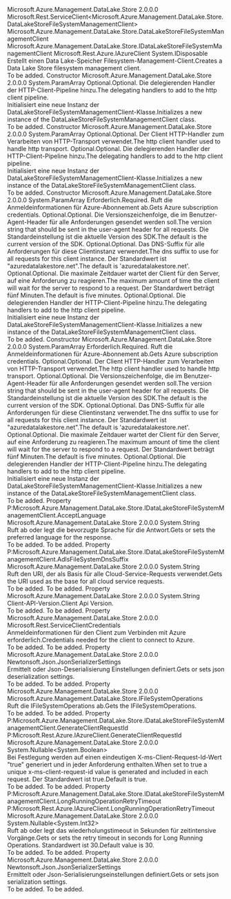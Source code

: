 <Type Name="DataLakeStoreFileSystemManagementClient" FullName="Microsoft.Azure.Management.DataLake.Store.DataLakeStoreFileSystemManagementClient">
  <TypeSignature Language="C#" Value="public class DataLakeStoreFileSystemManagementClient : Microsoft.Rest.ServiceClient&lt;Microsoft.Azure.Management.DataLake.Store.DataLakeStoreFileSystemManagementClient&gt;, IDisposable, Microsoft.Azure.Management.DataLake.Store.IDataLakeStoreFileSystemManagementClient, Microsoft.Rest.Azure.IAzureClient" />
  <TypeSignature Language="ILAsm" Value=".class public auto ansi beforefieldinit DataLakeStoreFileSystemManagementClient extends Microsoft.Rest.ServiceClient`1&lt;class Microsoft.Azure.Management.DataLake.Store.DataLakeStoreFileSystemManagementClient&gt; implements class Microsoft.Azure.Management.DataLake.Store.IDataLakeStoreFileSystemManagementClient, class Microsoft.Rest.Azure.IAzureClient, class System.IDisposable" />
  <TypeSignature Language="DocId" Value="T:Microsoft.Azure.Management.DataLake.Store.DataLakeStoreFileSystemManagementClient" />
  <TypeSignature Language="VB.NET" Value="Public Class DataLakeStoreFileSystemManagementClient&#xA;Inherits ServiceClient(Of DataLakeStoreFileSystemManagementClient)&#xA;Implements IAzureClient, IDataLakeStoreFileSystemManagementClient, IDisposable" />
  <TypeSignature Language="F#" Value="type DataLakeStoreFileSystemManagementClient = class&#xA;    inherit ServiceClient&lt;DataLakeStoreFileSystemManagementClient&gt;&#xA;    interface IDataLakeStoreFileSystemManagementClient&#xA;    interface IDisposable&#xA;    interface IAzureClient" />
  <AssemblyInfo>
    <AssemblyName>Microsoft.Azure.Management.DataLake.Store</AssemblyName>
    <AssemblyVersion>2.0.0.0</AssemblyVersion>
  </AssemblyInfo>
  <Base>
    <BaseTypeName>Microsoft.Rest.ServiceClient&lt;Microsoft.Azure.Management.DataLake.Store.DataLakeStoreFileSystemManagementClient&gt;</BaseTypeName>
    <BaseTypeArguments>
      <BaseTypeArgument TypeParamName="!0">Microsoft.Azure.Management.DataLake.Store.DataLakeStoreFileSystemManagementClient</BaseTypeArgument>
    </BaseTypeArguments>
  </Base>
  <Interfaces>
    <Interface>
      <InterfaceName>Microsoft.Azure.Management.DataLake.Store.IDataLakeStoreFileSystemManagementClient</InterfaceName>
    </Interface>
    <Interface>
      <InterfaceName>Microsoft.Rest.Azure.IAzureClient</InterfaceName>
    </Interface>
    <Interface>
      <InterfaceName>System.IDisposable</InterfaceName>
    </Interface>
  </Interfaces>
  <Docs>
    <summary>
            <span data-ttu-id="cf32b-101">Erstellt einen Data Lake-Speicher Filesystem-Management-Client.</span><span class="sxs-lookup"><span data-stu-id="cf32b-101">Creates a Data Lake Store filesystem management client.</span></span>
            </summary>
    <remarks>To be added.</remarks>
  </Docs>
  <Members>
    <Member MemberName=".ctor">
      <MemberSignature Language="C#" Value="protected DataLakeStoreFileSystemManagementClient (params System.Net.Http.DelegatingHandler[] handlers);" />
      <MemberSignature Language="ILAsm" Value=".method familyhidebysig specialname rtspecialname instance void .ctor(class System.Net.Http.DelegatingHandler[] handlers) cil managed" />
      <MemberSignature Language="DocId" Value="M:Microsoft.Azure.Management.DataLake.Store.DataLakeStoreFileSystemManagementClient.#ctor(System.Net.Http.DelegatingHandler[])" />
      <MemberSignature Language="VB.NET" Value="Protected Sub New (ParamArray handlers As DelegatingHandler())" />
      <MemberSignature Language="F#" Value="new Microsoft.Azure.Management.DataLake.Store.DataLakeStoreFileSystemManagementClient : System.Net.Http.DelegatingHandler[] -&gt; Microsoft.Azure.Management.DataLake.Store.DataLakeStoreFileSystemManagementClient" Usage="new Microsoft.Azure.Management.DataLake.Store.DataLakeStoreFileSystemManagementClient handlers" />
      <MemberType>Constructor</MemberType>
      <AssemblyInfo>
        <AssemblyName>Microsoft.Azure.Management.DataLake.Store</AssemblyName>
        <AssemblyVersion>2.0.0.0</AssemblyVersion>
      </AssemblyInfo>
      <Parameters>
        <Parameter Name="handlers" Type="System.Net.Http.DelegatingHandler[]">
          <Attributes>
            <Attribute>
              <AttributeName>System.ParamArray</AttributeName>
            </Attribute>
          </Attributes>
        </Parameter>
      </Parameters>
      <Docs>
        <param name="handlers">
            <span data-ttu-id="cf32b-102">Optional.</span><span class="sxs-lookup"><span data-stu-id="cf32b-102">Optional.</span></span> <span data-ttu-id="cf32b-103">Die delegierenden Handler der HTTP-Client-Pipeline hinzu.</span><span class="sxs-lookup"><span data-stu-id="cf32b-103">The delegating handlers to add to the http client pipeline.</span></span>
            </param>
        <summary>
            <span data-ttu-id="cf32b-104">Initialisiert eine neue Instanz der DataLakeStoreFileSystemManagementClient-Klasse.</span><span class="sxs-lookup"><span data-stu-id="cf32b-104">Initializes a new instance of the DataLakeStoreFileSystemManagementClient class.</span></span>
            </summary>
        <remarks>To be added.</remarks>
      </Docs>
    </Member>
    <Member MemberName=".ctor">
      <MemberSignature Language="C#" Value="protected DataLakeStoreFileSystemManagementClient (System.Net.Http.HttpClientHandler rootHandler, params System.Net.Http.DelegatingHandler[] handlers);" />
      <MemberSignature Language="ILAsm" Value=".method familyhidebysig specialname rtspecialname instance void .ctor(class System.Net.Http.HttpClientHandler rootHandler, class System.Net.Http.DelegatingHandler[] handlers) cil managed" />
      <MemberSignature Language="DocId" Value="M:Microsoft.Azure.Management.DataLake.Store.DataLakeStoreFileSystemManagementClient.#ctor(System.Net.Http.HttpClientHandler,System.Net.Http.DelegatingHandler[])" />
      <MemberSignature Language="VB.NET" Value="Protected Sub New (rootHandler As HttpClientHandler, ParamArray handlers As DelegatingHandler())" />
      <MemberSignature Language="F#" Value="new Microsoft.Azure.Management.DataLake.Store.DataLakeStoreFileSystemManagementClient : System.Net.Http.HttpClientHandler * System.Net.Http.DelegatingHandler[] -&gt; Microsoft.Azure.Management.DataLake.Store.DataLakeStoreFileSystemManagementClient" Usage="new Microsoft.Azure.Management.DataLake.Store.DataLakeStoreFileSystemManagementClient (rootHandler, handlers)" />
      <MemberType>Constructor</MemberType>
      <AssemblyInfo>
        <AssemblyName>Microsoft.Azure.Management.DataLake.Store</AssemblyName>
        <AssemblyVersion>2.0.0.0</AssemblyVersion>
      </AssemblyInfo>
      <Parameters>
        <Parameter Name="rootHandler" Type="System.Net.Http.HttpClientHandler" />
        <Parameter Name="handlers" Type="System.Net.Http.DelegatingHandler[]">
          <Attributes>
            <Attribute>
              <AttributeName>System.ParamArray</AttributeName>
            </Attribute>
          </Attributes>
        </Parameter>
      </Parameters>
      <Docs>
        <param name="rootHandler">
            <span data-ttu-id="cf32b-105">Optional.</span><span class="sxs-lookup"><span data-stu-id="cf32b-105">Optional.</span></span> <span data-ttu-id="cf32b-106">Der Client HTTP-Handler zum Verarbeiten von HTTP-Transport verwendet.</span><span class="sxs-lookup"><span data-stu-id="cf32b-106">The http client handler used to handle http transport.</span></span>
            </param>
        <param name="handlers">
            <span data-ttu-id="cf32b-107">Optional.</span><span class="sxs-lookup"><span data-stu-id="cf32b-107">Optional.</span></span> <span data-ttu-id="cf32b-108">Die delegierenden Handler der HTTP-Client-Pipeline hinzu.</span><span class="sxs-lookup"><span data-stu-id="cf32b-108">The delegating handlers to add to the http client pipeline.</span></span>
            </param>
        <summary>
            <span data-ttu-id="cf32b-109">Initialisiert eine neue Instanz der DataLakeStoreFileSystemManagementClient-Klasse.</span><span class="sxs-lookup"><span data-stu-id="cf32b-109">Initializes a new instance of the DataLakeStoreFileSystemManagementClient class.</span></span>
            </summary>
        <remarks>To be added.</remarks>
      </Docs>
    </Member>
    <Member MemberName=".ctor">
      <MemberSignature Language="C#" Value="public DataLakeStoreFileSystemManagementClient (Microsoft.Rest.ServiceClientCredentials credentials, string userAgentAssemblyVersion = &quot;&quot;, string adlsFileSystemDnsSuffix = &quot;azuredatalakestore.net&quot;, int clientTimeoutInMinutes = 5, params System.Net.Http.DelegatingHandler[] handlers);" />
      <MemberSignature Language="ILAsm" Value=".method public hidebysig specialname rtspecialname instance void .ctor(class Microsoft.Rest.ServiceClientCredentials credentials, string userAgentAssemblyVersion, string adlsFileSystemDnsSuffix, int32 clientTimeoutInMinutes, class System.Net.Http.DelegatingHandler[] handlers) cil managed" />
      <MemberSignature Language="DocId" Value="M:Microsoft.Azure.Management.DataLake.Store.DataLakeStoreFileSystemManagementClient.#ctor(Microsoft.Rest.ServiceClientCredentials,System.String,System.String,System.Int32,System.Net.Http.DelegatingHandler[])" />
      <MemberSignature Language="VB.NET" Value="Public Sub New (credentials As ServiceClientCredentials, Optional userAgentAssemblyVersion As String = &quot;&quot;, Optional adlsFileSystemDnsSuffix As String = &quot;azuredatalakestore.net&quot;, Optional clientTimeoutInMinutes As Integer = 5, ParamArray handlers As DelegatingHandler())" />
      <MemberSignature Language="F#" Value="new Microsoft.Azure.Management.DataLake.Store.DataLakeStoreFileSystemManagementClient : Microsoft.Rest.ServiceClientCredentials * string * string * int * System.Net.Http.DelegatingHandler[] -&gt; Microsoft.Azure.Management.DataLake.Store.DataLakeStoreFileSystemManagementClient" Usage="new Microsoft.Azure.Management.DataLake.Store.DataLakeStoreFileSystemManagementClient (credentials, userAgentAssemblyVersion, adlsFileSystemDnsSuffix, clientTimeoutInMinutes, handlers)" />
      <MemberType>Constructor</MemberType>
      <AssemblyInfo>
        <AssemblyName>Microsoft.Azure.Management.DataLake.Store</AssemblyName>
        <AssemblyVersion>2.0.0.0</AssemblyVersion>
      </AssemblyInfo>
      <Parameters>
        <Parameter Name="credentials" Type="Microsoft.Rest.ServiceClientCredentials" />
        <Parameter Name="userAgentAssemblyVersion" Type="System.String" />
        <Parameter Name="adlsFileSystemDnsSuffix" Type="System.String" />
        <Parameter Name="clientTimeoutInMinutes" Type="System.Int32" />
        <Parameter Name="handlers" Type="System.Net.Http.DelegatingHandler[]">
          <Attributes>
            <Attribute>
              <AttributeName>System.ParamArray</AttributeName>
            </Attribute>
          </Attributes>
        </Parameter>
      </Parameters>
      <Docs>
        <param name="credentials">
            <span data-ttu-id="cf32b-110">Erforderlich.</span><span class="sxs-lookup"><span data-stu-id="cf32b-110">Required.</span></span> <span data-ttu-id="cf32b-111">Ruft die Anmeldeinformationen für Azure-Abonnement ab.</span><span class="sxs-lookup"><span data-stu-id="cf32b-111">Gets Azure subscription credentials.</span></span>
            </param>
        <param name="userAgentAssemblyVersion">
            <span data-ttu-id="cf32b-112">Optional.</span><span class="sxs-lookup"><span data-stu-id="cf32b-112">Optional.</span></span> <span data-ttu-id="cf32b-113">Die Versionszeichenfolge, die im Benutzer-Agent-Header für alle Anforderungen gesendet werden soll.</span><span class="sxs-lookup"><span data-stu-id="cf32b-113">The version string that should be sent in the user-agent header for all requests.</span></span> <span data-ttu-id="cf32b-114">Die Standardeinstellung ist die aktuelle Version des SDK.</span><span class="sxs-lookup"><span data-stu-id="cf32b-114">The default is the current version of the SDK.</span></span>
            </param>
        <param name="adlsFileSystemDnsSuffix">
            <span data-ttu-id="cf32b-115">Optional.</span><span class="sxs-lookup"><span data-stu-id="cf32b-115">Optional.</span></span> <span data-ttu-id="cf32b-116">Das DNS-Suffix für alle Anforderungen für diese Clientinstanz verwendet.</span><span class="sxs-lookup"><span data-stu-id="cf32b-116">The dns suffix to use for all requests for this client instance.</span></span> <span data-ttu-id="cf32b-117">Der Standardwert ist "azuredatalakestore.net".</span><span class="sxs-lookup"><span data-stu-id="cf32b-117">The default is 'azuredatalakestore.net'.</span></span>
            </param>
        <param name="clientTimeoutInMinutes">
            <span data-ttu-id="cf32b-118">Optional.</span><span class="sxs-lookup"><span data-stu-id="cf32b-118">Optional.</span></span> <span data-ttu-id="cf32b-119">Die maximale Zeitdauer wartet der Client für den Server, auf eine Anforderung zu reagieren.</span><span class="sxs-lookup"><span data-stu-id="cf32b-119">The maximum amount of time the client will wait for the server to respond to a request.</span></span> <span data-ttu-id="cf32b-120">Der Standardwert beträgt fünf Minuten.</span><span class="sxs-lookup"><span data-stu-id="cf32b-120">The default is five minutes.</span></span>
            </param>
        <param name="handlers">
            <span data-ttu-id="cf32b-121">Optional.</span><span class="sxs-lookup"><span data-stu-id="cf32b-121">Optional.</span></span> <span data-ttu-id="cf32b-122">Die delegierenden Handler der HTTP-Client-Pipeline hinzu.</span><span class="sxs-lookup"><span data-stu-id="cf32b-122">The delegating handlers to add to the http client pipeline.</span></span>
            </param>
        <summary>
            <span data-ttu-id="cf32b-123">Initialisiert eine neue Instanz der DataLakeStoreFileSystemManagementClient-Klasse.</span><span class="sxs-lookup"><span data-stu-id="cf32b-123">Initializes a new instance of the DataLakeStoreFileSystemManagementClient class.</span></span>
            </summary>
        <remarks>To be added.</remarks>
      </Docs>
    </Member>
    <Member MemberName=".ctor">
      <MemberSignature Language="C#" Value="public DataLakeStoreFileSystemManagementClient (Microsoft.Rest.ServiceClientCredentials credentials, System.Net.Http.HttpClientHandler rootHandler, string userAgentAssemblyVersion = &quot;&quot;, string adlsFileSystemDnsSuffix = &quot;azuredatalakestore.net&quot;, int clientTimeoutInMinutes = 5, params System.Net.Http.DelegatingHandler[] handlers);" />
      <MemberSignature Language="ILAsm" Value=".method public hidebysig specialname rtspecialname instance void .ctor(class Microsoft.Rest.ServiceClientCredentials credentials, class System.Net.Http.HttpClientHandler rootHandler, string userAgentAssemblyVersion, string adlsFileSystemDnsSuffix, int32 clientTimeoutInMinutes, class System.Net.Http.DelegatingHandler[] handlers) cil managed" />
      <MemberSignature Language="DocId" Value="M:Microsoft.Azure.Management.DataLake.Store.DataLakeStoreFileSystemManagementClient.#ctor(Microsoft.Rest.ServiceClientCredentials,System.Net.Http.HttpClientHandler,System.String,System.String,System.Int32,System.Net.Http.DelegatingHandler[])" />
      <MemberSignature Language="VB.NET" Value="Public Sub New (credentials As ServiceClientCredentials, rootHandler As HttpClientHandler, Optional userAgentAssemblyVersion As String = &quot;&quot;, Optional adlsFileSystemDnsSuffix As String = &quot;azuredatalakestore.net&quot;, Optional clientTimeoutInMinutes As Integer = 5, ParamArray handlers As DelegatingHandler())" />
      <MemberSignature Language="F#" Value="new Microsoft.Azure.Management.DataLake.Store.DataLakeStoreFileSystemManagementClient : Microsoft.Rest.ServiceClientCredentials * System.Net.Http.HttpClientHandler * string * string * int * System.Net.Http.DelegatingHandler[] -&gt; Microsoft.Azure.Management.DataLake.Store.DataLakeStoreFileSystemManagementClient" Usage="new Microsoft.Azure.Management.DataLake.Store.DataLakeStoreFileSystemManagementClient (credentials, rootHandler, userAgentAssemblyVersion, adlsFileSystemDnsSuffix, clientTimeoutInMinutes, handlers)" />
      <MemberType>Constructor</MemberType>
      <AssemblyInfo>
        <AssemblyName>Microsoft.Azure.Management.DataLake.Store</AssemblyName>
        <AssemblyVersion>2.0.0.0</AssemblyVersion>
      </AssemblyInfo>
      <Parameters>
        <Parameter Name="credentials" Type="Microsoft.Rest.ServiceClientCredentials" />
        <Parameter Name="rootHandler" Type="System.Net.Http.HttpClientHandler" />
        <Parameter Name="userAgentAssemblyVersion" Type="System.String" />
        <Parameter Name="adlsFileSystemDnsSuffix" Type="System.String" />
        <Parameter Name="clientTimeoutInMinutes" Type="System.Int32" />
        <Parameter Name="handlers" Type="System.Net.Http.DelegatingHandler[]">
          <Attributes>
            <Attribute>
              <AttributeName>System.ParamArray</AttributeName>
            </Attribute>
          </Attributes>
        </Parameter>
      </Parameters>
      <Docs>
        <param name="credentials">
            <span data-ttu-id="cf32b-124">Erforderlich.</span><span class="sxs-lookup"><span data-stu-id="cf32b-124">Required.</span></span> <span data-ttu-id="cf32b-125">Ruft die Anmeldeinformationen für Azure-Abonnement ab.</span><span class="sxs-lookup"><span data-stu-id="cf32b-125">Gets Azure subscription credentials.</span></span>
            </param>
        <param name="rootHandler">
            <span data-ttu-id="cf32b-126">Optional.</span><span class="sxs-lookup"><span data-stu-id="cf32b-126">Optional.</span></span> <span data-ttu-id="cf32b-127">Der Client HTTP-Handler zum Verarbeiten von HTTP-Transport verwendet.</span><span class="sxs-lookup"><span data-stu-id="cf32b-127">The http client handler used to handle http transport.</span></span>
            </param>
        <param name="userAgentAssemblyVersion">
            <span data-ttu-id="cf32b-128">Optional.</span><span class="sxs-lookup"><span data-stu-id="cf32b-128">Optional.</span></span> <span data-ttu-id="cf32b-129">Die Versionszeichenfolge, die im Benutzer-Agent-Header für alle Anforderungen gesendet werden soll.</span><span class="sxs-lookup"><span data-stu-id="cf32b-129">The version string that should be sent in the user-agent header for all requests.</span></span> <span data-ttu-id="cf32b-130">Die Standardeinstellung ist die aktuelle Version des SDK.</span><span class="sxs-lookup"><span data-stu-id="cf32b-130">The default is the current version of the SDK.</span></span>
            </param>
        <param name="adlsFileSystemDnsSuffix">
            <span data-ttu-id="cf32b-131">Optional.</span><span class="sxs-lookup"><span data-stu-id="cf32b-131">Optional.</span></span> <span data-ttu-id="cf32b-132">Das DNS-Suffix für alle Anforderungen für diese Clientinstanz verwendet.</span><span class="sxs-lookup"><span data-stu-id="cf32b-132">The dns suffix to use for all requests for this client instance.</span></span> <span data-ttu-id="cf32b-133">Der Standardwert ist "azuredatalakestore.net".</span><span class="sxs-lookup"><span data-stu-id="cf32b-133">The default is 'azuredatalakestore.net'.</span></span>
            </param>
        <param name="clientTimeoutInMinutes">
            <span data-ttu-id="cf32b-134">Optional.</span><span class="sxs-lookup"><span data-stu-id="cf32b-134">Optional.</span></span> <span data-ttu-id="cf32b-135">Die maximale Zeitdauer wartet der Client für den Server, auf eine Anforderung zu reagieren.</span><span class="sxs-lookup"><span data-stu-id="cf32b-135">The maximum amount of time the client will wait for the server to respond to a request.</span></span> <span data-ttu-id="cf32b-136">Der Standardwert beträgt fünf Minuten.</span><span class="sxs-lookup"><span data-stu-id="cf32b-136">The default is five minutes.</span></span>
            </param>
        <param name="handlers">
            <span data-ttu-id="cf32b-137">Optional.</span><span class="sxs-lookup"><span data-stu-id="cf32b-137">Optional.</span></span> <span data-ttu-id="cf32b-138">Die delegierenden Handler der HTTP-Client-Pipeline hinzu.</span><span class="sxs-lookup"><span data-stu-id="cf32b-138">The delegating handlers to add to the http client pipeline.</span></span>
            </param>
        <summary>
            <span data-ttu-id="cf32b-139">Initialisiert eine neue Instanz der DataLakeStoreFileSystemManagementClient-Klasse.</span><span class="sxs-lookup"><span data-stu-id="cf32b-139">Initializes a new instance of the DataLakeStoreFileSystemManagementClient class.</span></span>
            </summary>
        <remarks>To be added.</remarks>
      </Docs>
    </Member>
    <Member MemberName="AcceptLanguage">
      <MemberSignature Language="C#" Value="public string AcceptLanguage { get; set; }" />
      <MemberSignature Language="ILAsm" Value=".property instance string AcceptLanguage" />
      <MemberSignature Language="DocId" Value="P:Microsoft.Azure.Management.DataLake.Store.DataLakeStoreFileSystemManagementClient.AcceptLanguage" />
      <MemberSignature Language="VB.NET" Value="Public Property AcceptLanguage As String" />
      <MemberSignature Language="F#" Value="member this.AcceptLanguage : string with get, set" Usage="Microsoft.Azure.Management.DataLake.Store.DataLakeStoreFileSystemManagementClient.AcceptLanguage" />
      <MemberType>Property</MemberType>
      <Implements>
        <InterfaceMember>P:Microsoft.Azure.Management.DataLake.Store.IDataLakeStoreFileSystemManagementClient.AcceptLanguage</InterfaceMember>
      </Implements>
      <AssemblyInfo>
        <AssemblyName>Microsoft.Azure.Management.DataLake.Store</AssemblyName>
        <AssemblyVersion>2.0.0.0</AssemblyVersion>
      </AssemblyInfo>
      <ReturnValue>
        <ReturnType>System.String</ReturnType>
      </ReturnValue>
      <Docs>
        <summary>
            <span data-ttu-id="cf32b-140">Ruft ab oder legt die bevorzugte Sprache für die Antwort.</span><span class="sxs-lookup"><span data-stu-id="cf32b-140">Gets or sets the preferred language for the response.</span></span>
            </summary>
        <value>To be added.</value>
        <remarks>To be added.</remarks>
      </Docs>
    </Member>
    <Member MemberName="AdlsFileSystemDnsSuffix">
      <MemberSignature Language="C#" Value="public string AdlsFileSystemDnsSuffix { get; set; }" />
      <MemberSignature Language="ILAsm" Value=".property instance string AdlsFileSystemDnsSuffix" />
      <MemberSignature Language="DocId" Value="P:Microsoft.Azure.Management.DataLake.Store.DataLakeStoreFileSystemManagementClient.AdlsFileSystemDnsSuffix" />
      <MemberSignature Language="VB.NET" Value="Public Property AdlsFileSystemDnsSuffix As String" />
      <MemberSignature Language="F#" Value="member this.AdlsFileSystemDnsSuffix : string with get, set" Usage="Microsoft.Azure.Management.DataLake.Store.DataLakeStoreFileSystemManagementClient.AdlsFileSystemDnsSuffix" />
      <MemberType>Property</MemberType>
      <Implements>
        <InterfaceMember>P:Microsoft.Azure.Management.DataLake.Store.IDataLakeStoreFileSystemManagementClient.AdlsFileSystemDnsSuffix</InterfaceMember>
      </Implements>
      <AssemblyInfo>
        <AssemblyName>Microsoft.Azure.Management.DataLake.Store</AssemblyName>
        <AssemblyVersion>2.0.0.0</AssemblyVersion>
      </AssemblyInfo>
      <ReturnValue>
        <ReturnType>System.String</ReturnType>
      </ReturnValue>
      <Docs>
        <summary>
            <span data-ttu-id="cf32b-141">Ruft den URI, der als Basis für alle Cloud-Service-Requests verwendet.</span><span class="sxs-lookup"><span data-stu-id="cf32b-141">Gets the URI used as the base for all cloud service requests.</span></span>
            </summary>
        <value>To be added.</value>
        <remarks>To be added.</remarks>
      </Docs>
    </Member>
    <Member MemberName="ApiVersion">
      <MemberSignature Language="C#" Value="public string ApiVersion { get; }" />
      <MemberSignature Language="ILAsm" Value=".property instance string ApiVersion" />
      <MemberSignature Language="DocId" Value="P:Microsoft.Azure.Management.DataLake.Store.DataLakeStoreFileSystemManagementClient.ApiVersion" />
      <MemberSignature Language="VB.NET" Value="Public ReadOnly Property ApiVersion As String" />
      <MemberSignature Language="F#" Value="member this.ApiVersion : string" Usage="Microsoft.Azure.Management.DataLake.Store.DataLakeStoreFileSystemManagementClient.ApiVersion" />
      <MemberType>Property</MemberType>
      <AssemblyInfo>
        <AssemblyName>Microsoft.Azure.Management.DataLake.Store</AssemblyName>
        <AssemblyVersion>2.0.0.0</AssemblyVersion>
      </AssemblyInfo>
      <ReturnValue>
        <ReturnType>System.String</ReturnType>
      </ReturnValue>
      <Docs>
        <summary>
            <span data-ttu-id="cf32b-142">Client-API-Version.</span><span class="sxs-lookup"><span data-stu-id="cf32b-142">Client Api Version.</span></span>
            </summary>
        <value>To be added.</value>
        <remarks>To be added.</remarks>
      </Docs>
    </Member>
    <Member MemberName="Credentials">
      <MemberSignature Language="C#" Value="public Microsoft.Rest.ServiceClientCredentials Credentials { get; }" />
      <MemberSignature Language="ILAsm" Value=".property instance class Microsoft.Rest.ServiceClientCredentials Credentials" />
      <MemberSignature Language="DocId" Value="P:Microsoft.Azure.Management.DataLake.Store.DataLakeStoreFileSystemManagementClient.Credentials" />
      <MemberSignature Language="VB.NET" Value="Public ReadOnly Property Credentials As ServiceClientCredentials" />
      <MemberSignature Language="F#" Value="member this.Credentials : Microsoft.Rest.ServiceClientCredentials" Usage="Microsoft.Azure.Management.DataLake.Store.DataLakeStoreFileSystemManagementClient.Credentials" />
      <MemberType>Property</MemberType>
      <AssemblyInfo>
        <AssemblyName>Microsoft.Azure.Management.DataLake.Store</AssemblyName>
        <AssemblyVersion>2.0.0.0</AssemblyVersion>
      </AssemblyInfo>
      <ReturnValue>
        <ReturnType>Microsoft.Rest.ServiceClientCredentials</ReturnType>
      </ReturnValue>
      <Docs>
        <summary>
            <span data-ttu-id="cf32b-143">Anmeldeinformationen für den Client zum Verbinden mit Azure erforderlich.</span><span class="sxs-lookup"><span data-stu-id="cf32b-143">Credentials needed for the client to connect to Azure.</span></span>
            </summary>
        <value>To be added.</value>
        <remarks>To be added.</remarks>
      </Docs>
    </Member>
    <Member MemberName="DeserializationSettings">
      <MemberSignature Language="C#" Value="public Newtonsoft.Json.JsonSerializerSettings DeserializationSettings { get; }" />
      <MemberSignature Language="ILAsm" Value=".property instance class Newtonsoft.Json.JsonSerializerSettings DeserializationSettings" />
      <MemberSignature Language="DocId" Value="P:Microsoft.Azure.Management.DataLake.Store.DataLakeStoreFileSystemManagementClient.DeserializationSettings" />
      <MemberSignature Language="VB.NET" Value="Public ReadOnly Property DeserializationSettings As JsonSerializerSettings" />
      <MemberSignature Language="F#" Value="member this.DeserializationSettings : Newtonsoft.Json.JsonSerializerSettings" Usage="Microsoft.Azure.Management.DataLake.Store.DataLakeStoreFileSystemManagementClient.DeserializationSettings" />
      <MemberType>Property</MemberType>
      <AssemblyInfo>
        <AssemblyName>Microsoft.Azure.Management.DataLake.Store</AssemblyName>
        <AssemblyVersion>2.0.0.0</AssemblyVersion>
      </AssemblyInfo>
      <ReturnValue>
        <ReturnType>Newtonsoft.Json.JsonSerializerSettings</ReturnType>
      </ReturnValue>
      <Docs>
        <summary>
            <span data-ttu-id="cf32b-144">Ermittelt oder Json-Deserialisierung Einstellungen definiert.</span><span class="sxs-lookup"><span data-stu-id="cf32b-144">Gets or sets json deserialization settings.</span></span>
            </summary>
        <value>To be added.</value>
        <remarks>To be added.</remarks>
      </Docs>
    </Member>
    <Member MemberName="FileSystem">
      <MemberSignature Language="C#" Value="public Microsoft.Azure.Management.DataLake.Store.IFileSystemOperations FileSystem { get; }" />
      <MemberSignature Language="ILAsm" Value=".property instance class Microsoft.Azure.Management.DataLake.Store.IFileSystemOperations FileSystem" />
      <MemberSignature Language="DocId" Value="P:Microsoft.Azure.Management.DataLake.Store.DataLakeStoreFileSystemManagementClient.FileSystem" />
      <MemberSignature Language="VB.NET" Value="Public ReadOnly Property FileSystem As IFileSystemOperations" />
      <MemberSignature Language="F#" Value="member this.FileSystem : Microsoft.Azure.Management.DataLake.Store.IFileSystemOperations" Usage="Microsoft.Azure.Management.DataLake.Store.DataLakeStoreFileSystemManagementClient.FileSystem" />
      <MemberType>Property</MemberType>
      <AssemblyInfo>
        <AssemblyName>Microsoft.Azure.Management.DataLake.Store</AssemblyName>
        <AssemblyVersion>2.0.0.0</AssemblyVersion>
      </AssemblyInfo>
      <ReturnValue>
        <ReturnType>Microsoft.Azure.Management.DataLake.Store.IFileSystemOperations</ReturnType>
      </ReturnValue>
      <Docs>
        <summary>
            <span data-ttu-id="cf32b-145">Ruft die IFileSystemOperations ab.</span><span class="sxs-lookup"><span data-stu-id="cf32b-145">Gets the IFileSystemOperations.</span></span>
            </summary>
        <value>To be added.</value>
        <remarks>To be added.</remarks>
      </Docs>
    </Member>
    <Member MemberName="GenerateClientRequestId">
      <MemberSignature Language="C#" Value="public Nullable&lt;bool&gt; GenerateClientRequestId { get; set; }" />
      <MemberSignature Language="ILAsm" Value=".property instance valuetype System.Nullable`1&lt;bool&gt; GenerateClientRequestId" />
      <MemberSignature Language="DocId" Value="P:Microsoft.Azure.Management.DataLake.Store.DataLakeStoreFileSystemManagementClient.GenerateClientRequestId" />
      <MemberSignature Language="VB.NET" Value="Public Property GenerateClientRequestId As Nullable(Of Boolean)" />
      <MemberSignature Language="F#" Value="member this.GenerateClientRequestId : Nullable&lt;bool&gt; with get, set" Usage="Microsoft.Azure.Management.DataLake.Store.DataLakeStoreFileSystemManagementClient.GenerateClientRequestId" />
      <MemberType>Property</MemberType>
      <Implements>
        <InterfaceMember>P:Microsoft.Azure.Management.DataLake.Store.IDataLakeStoreFileSystemManagementClient.GenerateClientRequestId</InterfaceMember>
        <InterfaceMember>P:Microsoft.Rest.Azure.IAzureClient.GenerateClientRequestId</InterfaceMember>
      </Implements>
      <AssemblyInfo>
        <AssemblyName>Microsoft.Azure.Management.DataLake.Store</AssemblyName>
        <AssemblyVersion>2.0.0.0</AssemblyVersion>
      </AssemblyInfo>
      <ReturnValue>
        <ReturnType>System.Nullable&lt;System.Boolean&gt;</ReturnType>
      </ReturnValue>
      <Docs>
        <summary>
            <span data-ttu-id="cf32b-146">Bei Festlegung werden auf einen eindeutigen X-ms-Client-Request-Id-Wert "true" generiert und in jeder Anforderung enthalten.</span><span class="sxs-lookup"><span data-stu-id="cf32b-146">When set to true a unique x-ms-client-request-id value is generated and included in each request.</span></span> <span data-ttu-id="cf32b-147">Der Standardwert ist true.</span><span class="sxs-lookup"><span data-stu-id="cf32b-147">Default is true.</span></span>
            </summary>
        <value>To be added.</value>
        <remarks>To be added.</remarks>
      </Docs>
    </Member>
    <Member MemberName="LongRunningOperationRetryTimeout">
      <MemberSignature Language="C#" Value="public Nullable&lt;int&gt; LongRunningOperationRetryTimeout { get; set; }" />
      <MemberSignature Language="ILAsm" Value=".property instance valuetype System.Nullable`1&lt;int32&gt; LongRunningOperationRetryTimeout" />
      <MemberSignature Language="DocId" Value="P:Microsoft.Azure.Management.DataLake.Store.DataLakeStoreFileSystemManagementClient.LongRunningOperationRetryTimeout" />
      <MemberSignature Language="VB.NET" Value="Public Property LongRunningOperationRetryTimeout As Nullable(Of Integer)" />
      <MemberSignature Language="F#" Value="member this.LongRunningOperationRetryTimeout : Nullable&lt;int&gt; with get, set" Usage="Microsoft.Azure.Management.DataLake.Store.DataLakeStoreFileSystemManagementClient.LongRunningOperationRetryTimeout" />
      <MemberType>Property</MemberType>
      <Implements>
        <InterfaceMember>P:Microsoft.Azure.Management.DataLake.Store.IDataLakeStoreFileSystemManagementClient.LongRunningOperationRetryTimeout</InterfaceMember>
        <InterfaceMember>P:Microsoft.Rest.Azure.IAzureClient.LongRunningOperationRetryTimeout</InterfaceMember>
      </Implements>
      <AssemblyInfo>
        <AssemblyName>Microsoft.Azure.Management.DataLake.Store</AssemblyName>
        <AssemblyVersion>2.0.0.0</AssemblyVersion>
      </AssemblyInfo>
      <ReturnValue>
        <ReturnType>System.Nullable&lt;System.Int32&gt;</ReturnType>
      </ReturnValue>
      <Docs>
        <summary>
            <span data-ttu-id="cf32b-148">Ruft ab oder legt das wiederholungstimeout in Sekunden für zeitintensive Vorgänge.</span><span class="sxs-lookup"><span data-stu-id="cf32b-148">Gets or sets the retry timeout in seconds for Long Running Operations.</span></span>
            <span data-ttu-id="cf32b-149">Standardwert ist 30.</span><span class="sxs-lookup"><span data-stu-id="cf32b-149">Default value is 30.</span></span>
            </summary>
        <value>To be added.</value>
        <remarks>To be added.</remarks>
      </Docs>
    </Member>
    <Member MemberName="SerializationSettings">
      <MemberSignature Language="C#" Value="public Newtonsoft.Json.JsonSerializerSettings SerializationSettings { get; }" />
      <MemberSignature Language="ILAsm" Value=".property instance class Newtonsoft.Json.JsonSerializerSettings SerializationSettings" />
      <MemberSignature Language="DocId" Value="P:Microsoft.Azure.Management.DataLake.Store.DataLakeStoreFileSystemManagementClient.SerializationSettings" />
      <MemberSignature Language="VB.NET" Value="Public ReadOnly Property SerializationSettings As JsonSerializerSettings" />
      <MemberSignature Language="F#" Value="member this.SerializationSettings : Newtonsoft.Json.JsonSerializerSettings" Usage="Microsoft.Azure.Management.DataLake.Store.DataLakeStoreFileSystemManagementClient.SerializationSettings" />
      <MemberType>Property</MemberType>
      <AssemblyInfo>
        <AssemblyName>Microsoft.Azure.Management.DataLake.Store</AssemblyName>
        <AssemblyVersion>2.0.0.0</AssemblyVersion>
      </AssemblyInfo>
      <ReturnValue>
        <ReturnType>Newtonsoft.Json.JsonSerializerSettings</ReturnType>
      </ReturnValue>
      <Docs>
        <summary>
            <span data-ttu-id="cf32b-150">Ermittelt oder Json-Serialisierungseinstellungen definiert.</span><span class="sxs-lookup"><span data-stu-id="cf32b-150">Gets or sets json serialization settings.</span></span>
            </summary>
        <value>To be added.</value>
        <remarks>To be added.</remarks>
      </Docs>
    </Member>
  </Members>
</Type>